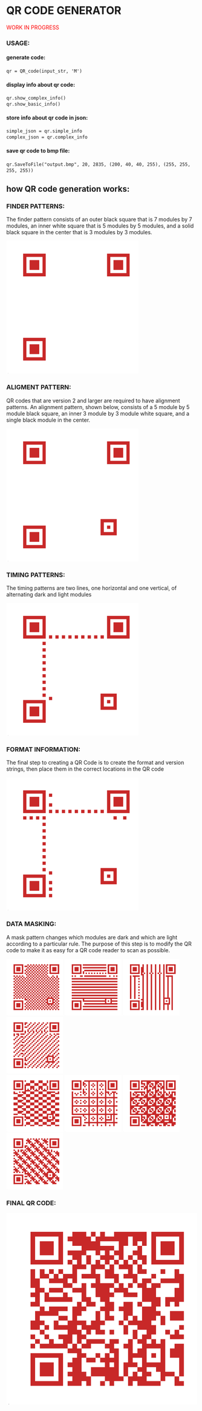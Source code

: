 # QR CODE GENERATOR

<p style='color:red'>WORK IN PROGRESS</p>

### USAGE:
#### generate code:
```
qr = QR_code(input_str, 'M')
```
#### display info about qr code:
```
qr.show_complex_info()
qr.show_basic_info()
```

#### store info about qr code in json:
```
simple_json = qr.simple_info
complex_json = qr.complex_info
```
#### save qr code to bmp file:
```
qr.SaveToFile("output.bmp", 20, 2835, (200, 40, 40, 255), (255, 255, 255, 255))
```

## how QR code generation works:
### FINDER PATTERNS:

 The finder pattern consists of an outer black square that is 7 modules by 7 modules, an inner white square that is 5 modules by 5 modules, and a solid black square in the center that is 3 modules by 3 modules. 

<img src="md/1.bmp" alt="drawing" width="350"/>

### ALIGMENT PATTERN:
QR codes that are version 2 and larger are required to have alignment patterns. An alignment pattern, shown below, consists of a 5 module by 5 module black square, an inner 3 module by 3 module white square, and a single black module in the center. 

<img src="md/2.bmp" alt="drawing" width="350"/>

### TIMING PATTERNS:
The timing patterns are two lines, one horizontal and one vertical, of alternating dark and light modules

<img src="md/3.bmp" alt="drawing" width="350"/>

### FORMAT INFORMATION:
The final step to creating a QR Code is to create the format and version strings, then place them in the correct locations in the QR code

<img src="md/4.bmp" alt="drawing" width="350"/>

### DATA MASKING:

A mask pattern changes which modules are dark and which are light according to a particular rule. The purpose of this step is to modify the QR code to make it as easy for a QR code reader to scan as possible. 

<img src="md/mask_0.bmp" alt="drawing" width="150"/>
<img src="md/mask_1.bmp" alt="drawing" width="150"/>
<img src="md/mask_2.bmp" alt="drawing" width="150"/>
<img src="md/mask_3.bmp" alt="drawing" width="150"/></br>
<img src="md/mask_4.bmp" alt="drawing" width="150"/>
<img src="md/mask_5.bmp" alt="drawing" width="150"/>
<img src="md/mask_6.bmp" alt="drawing" width="150"/>
<img src="md/mask_7.bmp" alt="drawing" width="150"/>

### FINAL QR CODE:

<img src="md/5.bmp" alt="drawing" width="550"/>